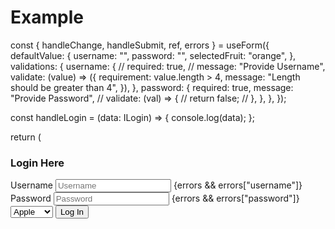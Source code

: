 # Example
const { handleChange, handleSubmit, ref, errors } = useForm<ILogin>({
    defaultValue: {
      username: "",
      password: "",
      selectedFruit: "orange",
    },
    validations: {
      username: {
        // required: true,
        // message: "Provide Username",
        validate: (value) => ({
          requirement: value.length > 4,
          message: "Length should be greater than 4",
        }),
      },
      password: {
        required: true,
        message: "Provide Password",
        // validate: (val) => {
        //   return false;
        // },
      },
    },
  });

  const handleLogin = (data: ILogin) => {
    console.log(data);
  };

  return (
    <form ref={ref} onSubmit={handleSubmit(handleLogin)}>
      <h3>Login Here</h3>
      <label>Username</label>
      <input name="username" onChange={handleChange} placeholder="Username" />
      {errors && errors["username"]}
      <label>Password</label>
      <input
        name="password"
        onChange={handleChange}
        type="password"
        placeholder="Password"
      />
      {errors && errors["password"]}
      <select name="selectedFruit" onChange={handleChange}>
        <option value="apple">
          Apple
        </option>
        <option value="banana">
          Banana
        </option>
        <option value="orange">
          Orange
        </option>
      </select>
      <button>Log In</button>
    </form>